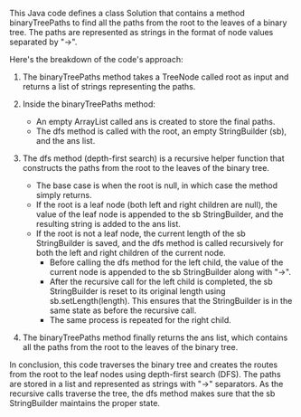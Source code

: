 This Java code defines a class Solution that contains a method binaryTreePaths to find all the paths from the root to the leaves of a binary tree. The paths are represented as strings in the format of node values separated by "->".

Here's the breakdown of the code's approach:

1. The binaryTreePaths method takes a TreeNode called root as input and returns a list of strings representing the paths.

2. Inside the binaryTreePaths method:
   - An empty ArrayList called ans is created to store the final paths.
   - The dfs method is called with the root, an empty StringBuilder (sb), and the ans list.

3. The dfs method (depth-first search) is a recursive helper function that constructs the paths from the root to the leaves of the binary tree.
   - The base case is when the root is null, in which case the method simply returns.
   - If the root is a leaf node (both left and right children are null), the value of the leaf node is appended to the sb StringBuilder, and the resulting string is 	added to the ans list.
   - If the root is not a leaf node, the current length of the sb StringBuilder is saved, and the dfs method is called recursively for both the left and right 		children of the current node.
     	- Before calling the dfs method for the left child, the value of the current node is appended to the sb StringBuilder along with "->".
     	- After the recursive call for the left child is completed, the sb StringBuilder is reset to its original length using sb.setLength(length). This ensures 		that the StringBuilder is in the same state as before the recursive call.
     	- The same process is repeated for the right child.

4. The binaryTreePaths method finally returns the ans list, which contains all the paths from the root to the leaves of the binary tree.


In conclusion, this code traverses the binary tree and creates the routes from the root to the leaf nodes using depth-first search (DFS). The paths are stored in a list and represented as strings with "->" separators. As the recursive calls traverse the tree, the dfs method makes sure that the sb StringBuilder maintains the proper state.
